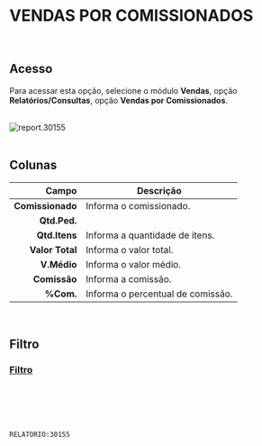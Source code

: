 # VENDAS POR COMISSIONADOS
<br>

## Acesso
Para acessar esta opção, selecione o módulo **Vendas**, opção **Relatórios/Consultas**, opção **Vendas por Comissionados**.
<br>
<br>

![report.30155](https://raw.githubusercontent.com/netforcews/docs-siscom/master/relatorios/imagens/report.30155.png)
<br>
<br>

## Colunas
Campo | Descrição
--:|---
**Comissionado** | Informa o comissionado.
**Qtd.Ped.** | 
**Qtd.Itens** | Informa a quantidade de itens.
**Valor Total** | Informa o valor total.
**V.Médio** | Informa o valor médio.
**Comissão** | Informa a comissão.
**%Com.** | Informa o percentual de comissão.
<br>

## Filtro
### [Filtro](/geral/rep-filtro-vendas.md)
<br>
<br>
<br>
<br>

```RELATORIO:30155```
